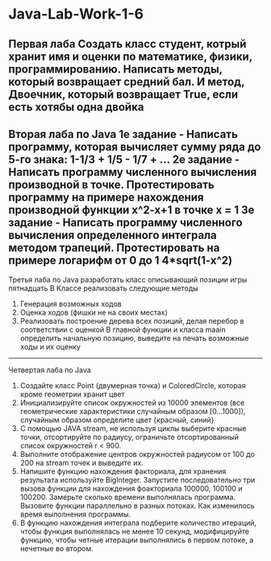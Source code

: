# Java-Lab-Work-1-6

Первая лаба
Создать класс студент, котрый хранит имя и оценки по математике, физики, программированию. Написать методы, который возвращает средний бал. И метод, Двоечник, который возвращает True, если есть хотябы одна двойка
--------------------
Вторая лаба по Java
1е задание - Написать программу, которая вычисляет сумму ряда до 5-го знака: 1-1/3 + 1/5 - 1/7 + ...
2е задание - Написать программу численного вычисления производной в точке. Протестировать программу на примере нахождения производной функции x^2-x+1 в точке x = 1
3е задание - Написать программу численного вычисления определенного интеграла методом трапеций. Протестировать на примере логарифм от 0 до 1 4*sqrt(1-x^2)
--------------------
Третья лаба по Java
разработать класс описывающий позиции игры пятнадцать
В Классе реализовать следующие методы
1) Генерация возможных ходов
2) Оценка ходов (фишки не на своих местах)
3) Реализовать построение дерева всех позиций, делая перебор в соответствии с оценкой
В главной функции и класса maain определить начальную позицию, выведите на печать возможные ходы и их оценку
-----------------
Четвертая лаба по Java
1) Создайте класс Point (двумерная точка) и ColoredCircle, которая кроме геометрии хранит цвет
2) Инициализируйте список окружностей из 10000 элементов (все геометрические характеристики случайным образом [0...1000]), случайным образом определите цвет {красный, синий}
3) С помощью JAVA stream, не используя циклы выберите красные точки, отсортируйте по радиусу, ограничьте отсортированный список окружностей r < 900.
4) Выполните отображение центров окружностей радиусом от 100 до 200 на stream точек и выведите их.
5) Напишите функцию нахождения факториала, для хранения результата используйте BigInteger. Запустите последовательно три вызова функции для нахождения фоакториала 100000, 100100 и 100200. Замерьте сколько времени выполнялась программа. Вызовите функции параллельно в разных потоках. Как изменилось время выполнения программы.
6) В функцию нахождения интеграла подберите количество итераций, чтобы функция выполнялась не менее 10 секунд, модифицируйте функцию, чтобы четные итерации выполнялись в первом потоке, а нечетные во втором.
